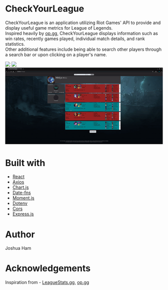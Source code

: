 # CheckYourLeague

CheckYourLeague is an application utilizing Riot Games' API to provide and display useful game metrics for League of Legends. <br /> 
Inspired heavily by [op.gg](https://www.op.gg/), CheckYourLeague displays information such as win rates, recently games played, individual match details, and rank statistics. <br />
Other additional features include being able to search other players through a search bar or upon clicking on a player's name.

![](https://github.com/joshuaju12/CheckYourLeague/blob/main/gif1.gif)
![](https://github.com/joshuaju12/CheckYourLeague/blob/main/gif2.gif)
![](https://github.com/joshuaju12/CheckYourLeague/blob/main/gif3.gif)

# Built with
- [React](https://react.dev/)
- [Axios](https://axios-http.com/docs/intro)
- [Chart.js](https://www.chartjs.org/)
- [Date-fns](https://date-fns.org/)
- [Moment.js](https://momentjs.com/)
- [Dotenv](https://www.npmjs.com/package/dotenv)
- [Cors](https://www.npmjs.com/package/cors)
- [Express.js](https://expressjs.com/)

# Author
Joshua Ham

# Acknowledgements
Inspiration from - [LeagueStats.gg](https://leaguestats.gg/), [op.gg](https://www.op.gg/)
